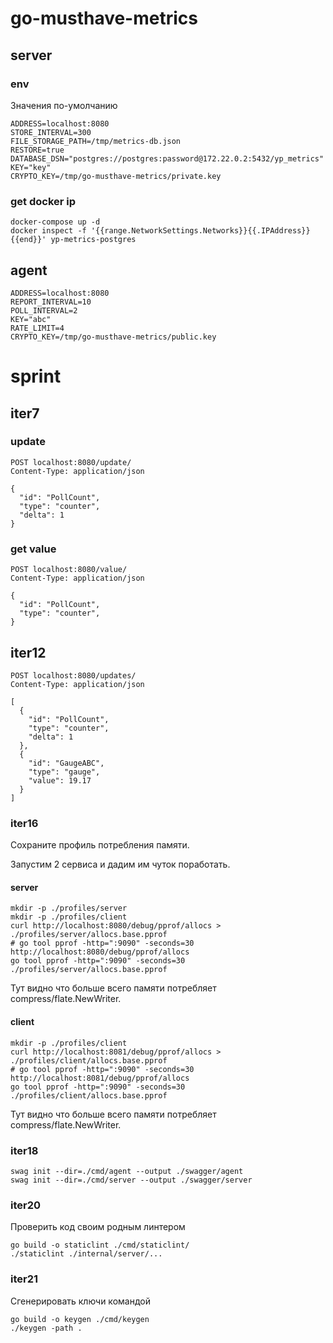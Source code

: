 # go-musthave-metrics

## server

### env

Значения по-умолчанию
```dotenv
ADDRESS=localhost:8080
STORE_INTERVAL=300
FILE_STORAGE_PATH=/tmp/metrics-db.json
RESTORE=true
DATABASE_DSN="postgres://postgres:password@172.22.0.2:5432/yp_metrics"
KEY="key"
CRYPTO_KEY=/tmp/go-musthave-metrics/private.key
```

### get docker ip

```shell
docker-compose up -d
docker inspect -f '{{range.NetworkSettings.Networks}}{{.IPAddress}}{{end}}' yp-metrics-postgres
```

## agent

```dotenv
ADDRESS=localhost:8080
REPORT_INTERVAL=10
POLL_INTERVAL=2
KEY="abc"
RATE_LIMIT=4
CRYPTO_KEY=/tmp/go-musthave-metrics/public.key
```

# sprint

## iter7

### update

```http request
POST localhost:8080/update/
Content-Type: application/json

{
  "id": "PollCount",
  "type": "counter",
  "delta": 1
}
```

### get value 

```http request
POST localhost:8080/value/
Content-Type: application/json

{
  "id": "PollCount", 
  "type": "counter", 
}
```

## iter12

```http request
POST localhost:8080/updates/
Content-Type: application/json

[
  {
    "id": "PollCount",
    "type": "counter",
    "delta": 1
  },
  {
    "id": "GaugeABC",
    "type": "gauge",
    "value": 19.17
  }
]
```

### iter16

Сохраните профиль потребления памяти.

Запустим 2 сервиса и дадим им чуток поработать.

#### server

```shell
mkdir -p ./profiles/server
mkdir -p ./profiles/client
curl http://localhost:8080/debug/pprof/allocs > ./profiles/server/allocs.base.pprof
# go tool pprof -http=":9090" -seconds=30 http://localhost:8080/debug/pprof/allocs
go tool pprof -http=":9090" -seconds=30 ./profiles/server/allocs.base.pprof
```

Тут видно что больше всего памяти потребляет compress/flate.NewWriter.

#### client

```shell
mkdir -p ./profiles/client
curl http://localhost:8081/debug/pprof/allocs > ./profiles/client/allocs.base.pprof
# go tool pprof -http=":9090" -seconds=30 http://localhost:8081/debug/pprof/allocs
go tool pprof -http=":9090" -seconds=30 ./profiles/client/allocs.base.pprof
```

Тут видно что больше всего памяти потребляет compress/flate.NewWriter.


### iter18

```shell
swag init --dir=./cmd/agent --output ./swagger/agent
swag init --dir=./cmd/server --output ./swagger/server
```


### iter20

Проверить код своим родным линтером
```shell
go build -o staticlint ./cmd/staticlint/
./staticlint ./internal/server/...
```

### iter21

Сгенерировать ключи командой
```shell
go build -o keygen ./cmd/keygen 
./keygen -path .
```
